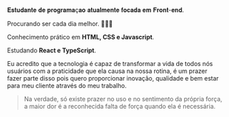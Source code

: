 𝐄𝐬𝐭𝐮𝐝𝐚𝐧𝐭𝐞 𝐝𝐞 𝐩𝐫𝐨𝐠𝐫𝐚𝐦𝐚ç𝐚𝐨 𝐚𝐭𝐮𝐚𝐥𝐦𝐞𝐧𝐭𝐞 𝐟𝐨𝐜𝐚𝐝𝐚 𝐞𝐦 𝐅𝐫𝐨𝐧𝐭-𝐞𝐧𝐝.

Procurando ser cada dia melhor. 🤟🏻💟

Conhecimento prático em <strong>HTML, CSS e Javascript</strong>.

Estudando <strong>React e TypeScript</strong>.

Eu acredito que a tecnologia é capaz de transformar a vida de todos nós usuários com a praticidade que ela causa na nossa rotina, é um prazer fazer parte disso pois quero proporcionar inovação, qualidade e bem estar para meu cliente através do meu trabalho.
    
> Na verdade, só existe prazer no uso e no sentimento da própria força, a maior dor é a reconhecida falta de força quando ela é necessária.

